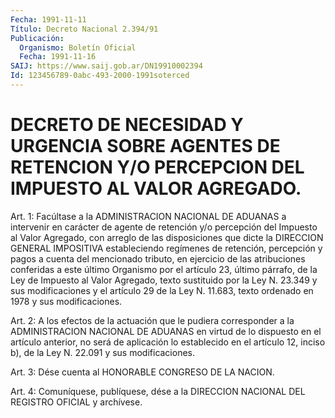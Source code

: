```yaml
---
Fecha: 1991-11-11
Título: Decreto Nacional 2.394/91
Publicación:
  Organismo: Boletín Oficial
  Fecha: 1991-11-16
SAIJ: https://www.saij.gob.ar/DN19910002394
Id: 123456789-0abc-493-2000-1991soterced
---
```

# DECRETO DE NECESIDAD Y URGENCIA SOBRE AGENTES DE RETENCION Y/O PERCEPCION DEL IMPUESTO AL VALOR AGREGADO.

<a id="1"></a>
Art. 1:  Facúltase a la ADMINISTRACION NACIONAL DE ADUANAS a intervenir en carácter  de  agente  de retención y/o percepción del Impuesto al Valor Agregado, con arreglo  de  las  disposiciones que dicte  la DIRECCION GENERAL IMPOSITIVA estableciendo  regímenes  de retención,  percepción  y pagos a cuenta del mencionado tributo, en ejercicio de las atribuciones  conferidas  a  este último Organismo por el artículo 23, último párrafo, de la Ley de  Impuesto al Valor Agregado, texto sustituido por la Ley N. 23.349 y sus modificaciones y el artículo 29 de la Ley N. 11.683, texto ordenado en 1978 y sus modificaciones.

<a id="2"></a>
Art.  2:  A  los  efectos  de  la  actuación  que le pudiera corresponder a la ADMINISTRACION NACIONAL DE ADUANAS en  virtud  de lo  dispuesto  en  el  artículo  anterior, no será de aplicación lo establecido en el artículo 12, inciso  b), de la Ley N. 22.091 y sus modificaciones.

<a id="3"></a>
Art.  3:  Dése  cuenta  al  HONORABLE CONGRESO DE LA NACION.

<a id="4"></a>
Art. 4: Comuníquese, publíquese, dése a la DIRECCION NACIONAL DEL REGISTRO OFICIAL y archívese.